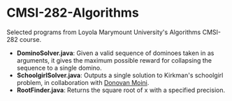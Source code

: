 # CMSI-282-Algorithms

Selected programs from Loyola Marymount University's Algorithms CMSI-282 course.

- **DominoSolver.java**: Given a valid sequence of dominoes taken in as arguments, it gives the maximum possible reward for collapsing the sequence to a single domino.
- **SchoolgirlSolver.java**: Outputs a single solution to Kirkman's schoolgirl problem, in collaboration with [Donovan Moini](https://github.com/dmoini).
- **RootFinder.java**: Returns the square root of x with a specified precision.
